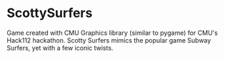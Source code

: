 # ScottySurfers
Game created with CMU Graphics library (similar to pygame) for CMU's Hack112 hackathon. Scotty Surfers mimics the popular game Subway Surfers, yet with a few iconic twists.
